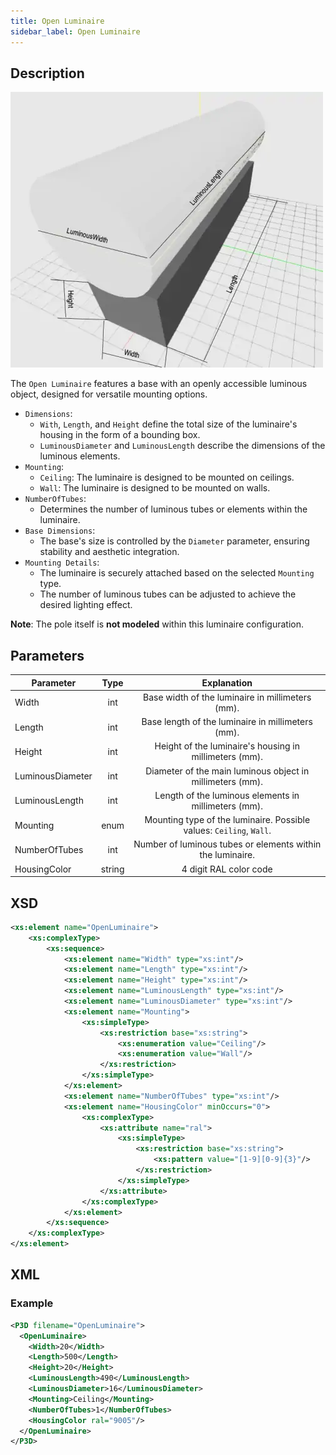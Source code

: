 ```yaml
---
title: Open Luminaire
sidebar_label: Open Luminaire
---
```


## Description

![Open Luminaire](/img/docs/geometry/parametric/open-luminaire.webp)

The `Open Luminaire` features a base with an openly accessible luminous object, designed for versatile mounting options.

- `Dimensions`:
  - `With`, `Length`, and `Height` define the total size of the luminaire's housing in the form of a bounding box.
  - `LuminousDiameter` and `LuminousLength` describe the dimensions of the luminous elements.
- `Mounting`:
  - `Ceiling`: The luminaire is designed to be mounted on ceilings.
  - `Wall`: The luminaire is designed to be mounted on walls.
- `NumberOfTubes`:
  - Determines the number of luminous tubes or elements within the luminaire.
- `Base Dimensions`:
  - The base's size is controlled by the `Diameter` parameter, ensuring stability and aesthetic integration.
- `Mounting Details`:
  - The luminaire is securely attached based on the selected `Mounting` type.
  - The number of luminous tubes can be adjusted to achieve the desired lighting effect.

**Note**: The pole itself is **not modeled** within this luminaire configuration.

## Parameters

| Parameter        | Type  | Explanation                                                                                       |
| ---------------- | :---: | :-----------------------------------------------------------------------------------------------: |
| Width            | int   | Base width of the luminaire in millimeters (mm).                                                  |
| Length           | int   | Base length of the luminaire in millimeters (mm).                                                 |
| Height           | int   | Height of the luminaire's housing in millimeters (mm).                                            |
| LuminousDiameter | int   | Diameter of the main luminous object in millimeters (mm).                                         |
| LuminousLength   | int   | Length of the luminous elements in millimeters (mm).                                              |
| Mounting         | enum  | Mounting type of the luminaire. Possible values: `Ceiling`, `Wall`.                              |
| NumberOfTubes    | int   | Number of luminous tubes or elements within the luminaire.                                       |
| HousingColor     | string  | 4 digit RAL color code                                                                         |

## XSD

```xml
<xs:element name="OpenLuminaire">
	<xs:complexType>
		<xs:sequence>
			<xs:element name="Width" type="xs:int"/>
			<xs:element name="Length" type="xs:int"/>
			<xs:element name="Height" type="xs:int"/>
			<xs:element name="LuminousLength" type="xs:int"/>
			<xs:element name="LuminousDiameter" type="xs:int"/>
			<xs:element name="Mounting">
				<xs:simpleType>
					<xs:restriction base="xs:string">
						<xs:enumeration value="Ceiling"/>
						<xs:enumeration value="Wall"/>
					</xs:restriction>
				</xs:simpleType>
			</xs:element>
			<xs:element name="NumberOfTubes" type="xs:int"/>
			<xs:element name="HousingColor" minOccurs="0">
				<xs:complexType>
					<xs:attribute name="ral">
						<xs:simpleType>
							<xs:restriction base="xs:string">
								<xs:pattern value="[1-9][0-9]{3}"/>
							</xs:restriction>
						</xs:simpleType>
					</xs:attribute>
				</xs:complexType>
			</xs:element>
		</xs:sequence>
	</xs:complexType>
</xs:element>
```

## XML
### Example

```xml
<P3D filename="OpenLuminaire">
  <OpenLuminaire>
    <Width>20</Width>
    <Length>500</Length>
    <Height>20</Height>
    <LuminousLength>490</LuminousLength>
    <LuminousDiameter>16</LuminousDiameter>
    <Mounting>Ceiling</Mounting>
    <NumberOfTubes>1</NumberOfTubes>
    <HousingColor ral="9005"/> 
  </OpenLuminaire>
</P3D>
```

